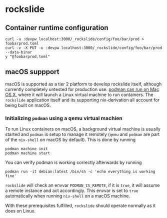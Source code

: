 # rockslide

## Container runtime configuration

```
curl -u :devpw localhost:3000/_rockslide/config/foo/bar/prod > foobarprod.toml
curl -v -X PUT -u :devpw localhost:3000/_rockslide/config/foo/bar/prod --data-binar
y "@foobarprod.toml"
```

## macOS suppport

macOS is supported as a tier 2 platform to develop rockslide itself, although currently completely untested for production use. [podman can run on Mac OS X](https://podman.io/docs/installation), where it will launch a Linux virtual machine to run containers. The `rockslide` application itself and its supporting nix-derivation all account for being built on macOS.

### Initializing `podman` using a qemu virtual machien

To run Linux containers on macOS, a background virtual machine is usually started and `podman` is setup to manage it remotely (`qemu` and `podman` are part of the `nix-shell` on macOS by default). This is done by running

```
podman machine init
podman machine start
```

You can verify podman is working correctly afterwards by running

```
podman run -it debian:latest /bin/sh -c 'echo everything is working fine'
```

`rockslide` will check an envvar `PODMAN_IS_REMOTE`, if it is `true`, it will assume a remote instance and act accordingly. This envvar is set to `true` automatically when running `nix-shell` on a macOS machine.

With these prerequisites fulfilled, `rockslide` should operate normally as it does on Linux.
